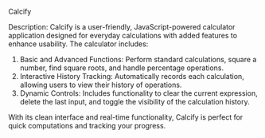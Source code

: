 Calcify

Description:
Calcify is a user-friendly, JavaScript-powered calculator application designed for everyday calculations with added features to enhance usability. The calculator includes:

1. Basic and Advanced Functions: Perform standard calculations, square a number, find square roots, and handle percentage operations.<br>
2. Interactive History Tracking: Automatically records each calculation, allowing users to view their history of operations.<br>
3. Dynamic Controls: Includes functionality to clear the current expression, delete the last input, and toggle the visibility of the calculation history.

With its clean interface and real-time functionality, Calcify is perfect for quick computations and tracking your progress.
